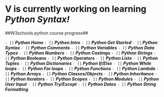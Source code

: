 # V is currently working on learning _Python Syntax!_

##W3schools python course progress##

`- []` ***Python Home***
`- []` ***Python Intro***
`- []` ***Python Get Started***
`- []` ***Python Syntax***
`- []` ***Python Comments***
`- []` ***Python Variables***
`- []` ***Python Data Types***
`- []` ***Python Numbers***
`- []` ***Python Castings***
`- []` ***Python Strings***
`- []` ***Python Booleans***
`- []` ***Python Operators***
`- []` ***Python Lists***
`- []` ***Python Tuples***
`- []` ***Python Dictionaries***
`- []` ***Python If/Else***
`- []` ***Python While loops***
`- []` ***Python For loops***
`- []` ***Python Functions***
`- []` ***Python Lambda***
`- []` ***Python Arrays***
`- []` ***Python Classes/Objects***
`- []` ***Python Inheritance***
`- []` ***Python Iterators***
`- []` ***Python Scopes***
`- []` ***Python Modules***
`- []` ***Python User Input***
`- []` ***Python Try/Except***
`- []` ***Python Dates***
`- []` ***Python String Formatting***

